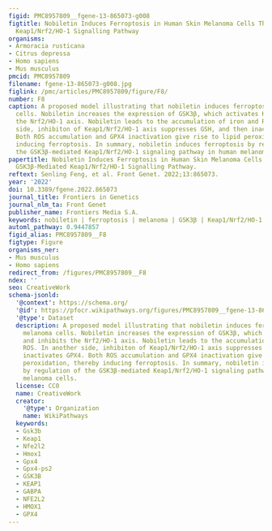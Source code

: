 ```yaml
---
figid: PMC8957809__fgene-13-865073-g008
figtitle: Nobiletin Induces Ferroptosis in Human Skin Melanoma Cells Through the GSK3Beta-Mediated
  Keap1/Nrf2/HO-1 Signalling Pathway
organisms:
- Armoracia rusticana
- Citrus depressa
- Homo sapiens
- Mus musculus
pmcid: PMC8957809
filename: fgene-13-865073-g008.jpg
figlink: /pmc/articles/PMC8957809/figure/F8/
number: F8
caption: A proposed model illustrating that nobiletin induces ferroptosis in melanoma
  cells. Nobiletin increases the expression of GSK3β, which activates Keap1 and inhibits
  the Nrf2/HO-1 axis. Nobiletin leads to the accumulation of iron and ROS. In another
  side, inhibiton of Keap1/Nrf2/HO-1 axis suppresses GSH, and then inactivates GPX4.
  Both ROS accumulation and GPX4 inactivation give rise to lipid peroxidation, thereby
  inducing ferroptosis. In summary, nobiletin induces ferroptosis by regulation of
  the GSK3β-mediated Keap1/Nrf2/HO-1 signaling pathway in human melanoma cells.
papertitle: Nobiletin Induces Ferroptosis in Human Skin Melanoma Cells Through the
  GSK3β-Mediated Keap1/Nrf2/HO-1 Signalling Pathway.
reftext: Senling Feng, et al. Front Genet. 2022;13:865073.
year: '2022'
doi: 10.3389/fgene.2022.865073
journal_title: Frontiers in Genetics
journal_nlm_ta: Front Genet
publisher_name: Frontiers Media S.A.
keywords: nobiletin | ferroptosis | melanoma | GSK3β | Keap1/Nrf2/HO-1
automl_pathway: 0.9447857
figid_alias: PMC8957809__F8
figtype: Figure
organisms_ner:
- Mus musculus
- Homo sapiens
redirect_from: /figures/PMC8957809__F8
ndex: ''
seo: CreativeWork
schema-jsonld:
  '@context': https://schema.org/
  '@id': https://pfocr.wikipathways.org/figures/PMC8957809__fgene-13-865073-g008.html
  '@type': Dataset
  description: A proposed model illustrating that nobiletin induces ferroptosis in
    melanoma cells. Nobiletin increases the expression of GSK3β, which activates Keap1
    and inhibits the Nrf2/HO-1 axis. Nobiletin leads to the accumulation of iron and
    ROS. In another side, inhibiton of Keap1/Nrf2/HO-1 axis suppresses GSH, and then
    inactivates GPX4. Both ROS accumulation and GPX4 inactivation give rise to lipid
    peroxidation, thereby inducing ferroptosis. In summary, nobiletin induces ferroptosis
    by regulation of the GSK3β-mediated Keap1/Nrf2/HO-1 signaling pathway in human
    melanoma cells.
  license: CC0
  name: CreativeWork
  creator:
    '@type': Organization
    name: WikiPathways
  keywords:
  - Gsk3b
  - Keap1
  - Nfe2l2
  - Hmox1
  - Gpx4
  - Gpx4-ps2
  - GSK3B
  - KEAP1
  - GABPA
  - NFE2L2
  - HMOX1
  - GPX4
---
```

